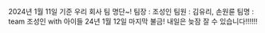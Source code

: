 
2024년 1월 11일 기준 우리 회사 팀 명단~!
팀장 : 조성인
팀원 : 김유리, 손원륜
팀명 : team 조성인 with 아이들
24년 1월 12일 마지막 불금!
내일은 늦잠 잘 수 있습니다!!!!!!
